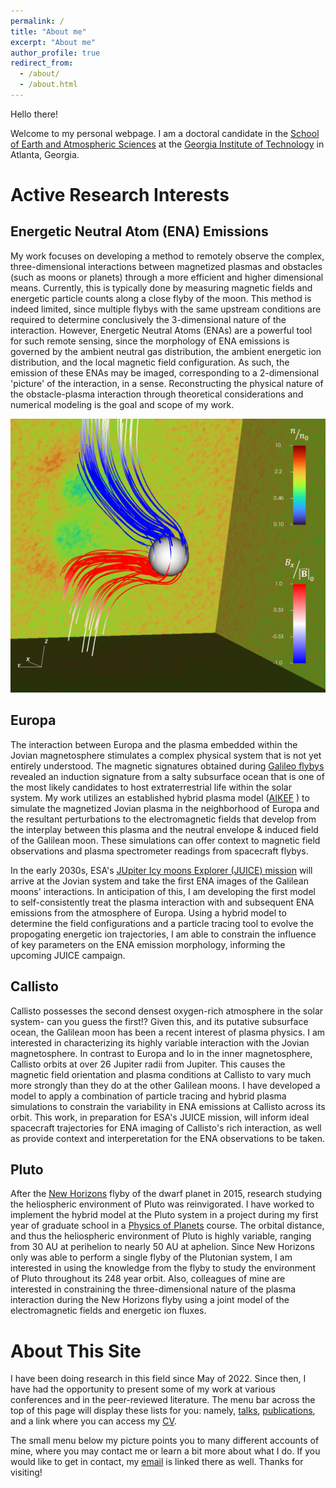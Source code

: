 ```yaml
---
permalink: /
title: "About me"
excerpt: "About me"
author_profile: true
redirect_from: 
  - /about/
  - /about.html
---
```



Hello there!

Welcome to my personal webpage. I am a doctoral candidate in the [School of Earth and Atmospheric Sciences](https://eas.gatech.edu/) at the [Georgia Institute of Technology](https://gatech.edu/) in Atlanta, Georgia. 



Active Research Interests
======
## Energetic Neutral Atom (ENA) Emissions
My work focuses on developing a method to remotely observe the complex, three-dimensional interactions between magnetized plasmas and obstacles (such as moons or planets) through a more efficient and higher dimensional means. Currently, this is typically done by measuring magnetic fields and energetic particle counts along a close flyby of the moon. This method is indeed limited, since multiple flybys with the same upstream conditions are required to determine conclusively the 3-dimensional nature of the interaction. However, Energetic Neutral Atoms (ENAs) are a powerful tool for such remote sensing, since the morphology of ENA emissions is governed by the ambient neutral gas distribution, the ambient energetic ion distribution, and the local magnetic field configuration. As such, the emission of these ENAs may be imaged, corresponding to a 2-dimensional 'picture' of the interaction, in a sense. Reconstructing the physical nature of the obstacle-plasma interaction through theoretical considerations and numerical modeling is the goal and scope of my work.


![Addison, Haynes, et al. (2023)](../images/callisto_3D_img.jpg "Plasma interaction at Jupiter's moon Callisto")

## Europa
The interaction between Europa and the plasma embedded within the Jovian magnetosphere stimulates a complex physical system that is not yet entirely understood. The magnetic signatures obtained during [Galileo flybys](http://www.igpp.ucla.edu/public/mkivelso/Publications/316-Europa%20Chapt23%20.pdf) revealed an induction signature from a salty subsurface ocean that is one of the most likely candidates to host extraterrestrial life within the solar system. My work utilizes an established hybrid plasma model ([AIKEF](https://doi.org/10.1016/j.cpc.2010.12.033) ) to simulate the magnetized Jovian plasma in the neighborhood of Europa and the resultant perturbations to the electromagnetic fields that develop from the interplay between this plasma and the neutral envelope & induced field of the Galilean moon. These simulations can offer context to magnetic field observations and plasma spectrometer readings from spacecraft flybys.

In the early 2030s, ESA's [JUpiter Icy moons Explorer (JUICE) mission](https://www.esa.int/Science_Exploration/Space_Science/Juice) will arrive at the Jovian system and take the first ENA images of the Galilean moons' interactions. In anticipation of this, I am developing the first model to self-consistently treat the plasma interaction with and subsequent ENA emissions from the atmosphere of Europa. Using a hybrid model to determine the field configurations and a particle tracing tool to evolve the propogating energetic ion trajectories, I am able to constrain the influence of key parameters on the ENA emission morphology, informing the upcoming JUICE campaign. 




## Callisto
Callisto possesses the second densest oxygen-rich atmosphere in the solar system- can you guess the first!? Given this, and its putative subsurface ocean, the Galilean moon has been a recent interest of plasma physics. I am interested in characterizing its highly variable interaction with the Jovian magnetosphere. In contrast to Europa and Io in the inner magnetosphere, Callisto orbits at over 26 Jupiter radii from Jupiter. This causes the magnetic field orientation and plasma conditions at Callisto to vary much more strongly than they do at the other Galilean moons. I have developed a model to apply a combination of particle tracing and hybrid plasma simulations to constrain the variability in ENA emissions at Callisto across its orbit. This work, in preparation for ESA's JUICE mission, will inform ideal spacecraft trajectories for ENA imaging of Callisto's rich interaction, as well as provide context and interperetation for the ENA observations to be taken.  



## Pluto
After the [New Horizons](https://www.nasa.gov/mission_pages/newhorizons/main/index.html) flyby of the dwarf planet in 2015, research studying the heliospheric environment of Pluto was reinvigorated. I have worked to implement the hybrid model at the Pluto system in a project during my first year of graduate school in a [Physics of Planets](https://eas.gatech.edu/courses/eas-6370) course. The orbital distance, and thus the heliospheric environment of Pluto is highly variable, ranging from 30 AU at perihelion to nearly 50 AU at aphelion. Since New Horizons only was able to perform a single flyby of the Plutonian system, I am interested in using the knowledge from the flyby to study the environment of Pluto throughout its 248 year orbit. Also, colleagues of mine are interested in constraining the three-dimensional nature of the plasma interaction during the New Horizons flyby using a joint model of the electromagnetic fields and energetic ion fluxes.




About This Site
======
I have been doing research in this field since May of 2022. Since then, I have had the opportunity to present some of my work at various conferences and in the peer-reviewed literature. The menu bar across the top of this page will display these lists for you: namely, [talks](https://mike-haynes2.github.io/presentations/), [publications](https://mike-haynes2.github.io/publications/), and a link where you can access my [CV](https://mike-haynes2.github.io/cv/).

The small menu below my picture points you to many different accounts of mine, where you may contact me or learn a bit more about what I do. If you would like to get in contact, my [email](mailto:mhaynes@eas.gatech.edu) is linked there as well. Thanks for visiting!
